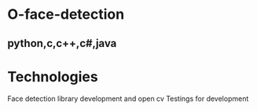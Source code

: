 # O-face-detection

## python,c,c++,c#,java 
# Technologies
Face detection library development and open cv
Testings for development
